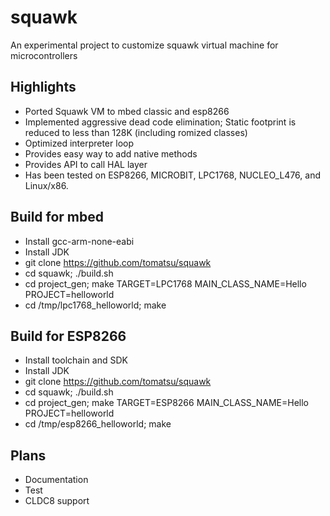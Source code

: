 squawk
=======
An experimental project to customize squawk virtual machine for microcontrollers

Highlights
-----------
* Ported Squawk VM to mbed classic and esp8266
* Implemented aggressive dead code elimination; Static footprint is reduced to less than 128K (including romized classes)
* Optimized interpreter loop
* Provides easy way to add native methods
* Provides API to call HAL layer
* Has been tested on ESP8266, MICROBIT, LPC1768, NUCLEO_L476, and Linux/x86.

Build for mbed
---------------
* Install gcc-arm-none-eabi
* Install JDK
* git clone https://github.com/tomatsu/squawk
* cd squawk; ./build.sh
* cd project_gen;  make TARGET=LPC1768 MAIN_CLASS_NAME=Hello PROJECT=helloworld
* cd /tmp/lpc1768_helloworld; make

Build for ESP8266
------------------
* Install toolchain and SDK
* Install JDK
* git clone https://github.com/tomatsu/squawk
* cd squawk; ./build.sh
* cd project_gen;  make TARGET=ESP8266 MAIN_CLASS_NAME=Hello PROJECT=helloworld
* cd /tmp/esp8266_helloworld; make

Plans
-----
* Documentation
* Test
* CLDC8 support
